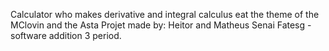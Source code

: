 Calculator who makes derivative and integral calculus eat the theme of the MClovin and the Asta 
Projet made by: Heitor and Matheus 
Senai Fatesg - software addition 3 period.
